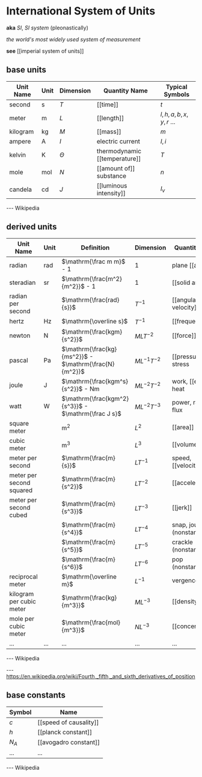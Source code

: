 # International System of Units

**aka** _SI_, _SI system_ (pleonastically)

_the world's most widely used system of measurement_

**see** [[imperial system of units]]

## base units

| Unit Name | Unit           | Dimension | Quantity Name                 | Typical Symbols           |
| --------- | -------------- | --------- | ----------------------------- | ------------------------- |
| second    | $\mathrm{s}$   | $T$       | [[time]]                      | $t$                       |
| meter     | $\mathrm{m}$   | $L$       | [[length]]                    | $l, h, a, b, x, y, r$ ... |
| kilogram  | $\mathrm{kg}$  | $M$       | [[mass]]                      | $m$                       |
| ampere    | $\mathrm{A}$   | $I$       | electric current              | $I, i$                    |
| kelvin    | $\mathrm{K}$   | $\Theta$  | thermodynamic [[temperature]] | $T$                       |
| mole      | $\mathrm{mol}$ | $N$       | [[amount of]] substance       | $n$                       |
| candela   | $\mathrm{cd}$  | $J$       | [[luminous intensity]]        | $I_v$                     |

--- Wikipedia

## derived units

| Unit Name                | Unit           | Definition                                            | Dimension       | Quantity Name              | Typical Symbols  |
| ------------------------ | -------------- | ----------------------------------------------------- | --------------- | -------------------------- | ---------------- |
| radian                   | $\mathrm{rad}$ | $\mathrm{\frac m m}$ - $1$                            | $1$             | plane [[angle]]            | $\theta, a$ ...  |
| steradian                | $\mathrm{sr}$  | $\mathrm{\frac{m^2}{m^2}}$ - $1$                      | $1$             | [[solid angle]]            | $\theta, a$ ...  |
| radian per second        |                | $\mathrm{\frac{rad}{s}}$                              | $T^{-1}$        | [[angular velocity]]       | $\omega$         |
| hertz                    | $\mathrm{Hz}$  | $\mathrm{\overline s}$                                | $T^{-1}$        | [[frequency]]              | $f, \nu, \omega$ |
| newton                   | $\mathrm{N}$   | $\mathrm{\frac{kgm}{s^2}}$                            | $MLT^{-2}$      | [[force]], weight          | $f, F$           |
| pascal                   | $\mathrm{Pa}$  | $\mathrm{\frac{kg}{ms^2}}$ - $\mathrm{\frac{N}{m^2}}$ | $ML^{-1}T^{-2}$ | [[pressure]], stress       | $P$              |
| joule                    | $\mathrm{J}$   | $\mathrm{\frac{kgm^s}{s^2}}$ - $\mathrm{Nm}$          | $ML^{-2}T^{-2}$ | work, [[energy]], heat     | $E, Q$           |
| watt                     | $\mathrm{W}$   | $\mathrm{\frac{kgm^2}{s^3}}$ - $\mathrm{\frac J s}$   | $ML^{-2}T^{-3}$ | power, radiant flux        | $P$              |
| square meter             |                | $\mathrm{m^2}$                                        | $L^2$           | [[area]]                   | $A$              |
| cubic meter              |                | $\mathrm{m^3}$                                        | $L^3$           | [[volume]]                 | $V$              |
| meter per second         |                | $\mathrm{\frac{m}{s}}$                                | $LT^{-1}$       | speed, [[velocity]]        | $v$              |
| meter per second squared |                | $\mathrm{\frac{m}{s^2}}$                              | $LT^{-2}$       | [[acceleration]]           | $a$              |
| meter per second cubed   |                | $\mathrm{\frac{m}{s^3}}$                              | $LT^{-3}$       | [[jerk]]                   | $j$              |
|                          |                | $\mathrm{\frac{m}{s^4}}$                              | $LT^{-4}$       | snap, jounce (nonstandard) | $s$              |
|                          |                | $\mathrm{\frac{m}{s^5}}$                              | $LT^{-5}$       | crackle (nonstandard)      | $c$              |
|                          |                | $\mathrm{\frac{m}{s^6}}$                              | $LT^{-6}$       | pop (nonstandard)          | $p$              |
| reciprocal meter         |                | $\mathrm{\overline m}$                                | $L^{-1}$        | vergence                   | $V, f$           |
| kilogram per cubic meter |                | $\mathrm{\frac{kg}{m^3}}$                             | $ML^{-3}$       | [[density]]                | $\rho$           |
| mole per cubic meter     |                | $\mathrm{\frac{mol}{m^3}}$                            | $NL^{-3}$       | [[concentration]]          | $c$              |
| ...                      | ...            | ...                                                   | ...             | ...                        | ...              |

--- Wikipedia

--- <https://en.wikipedia.org/wiki/Fourth,_fifth,_and_sixth_derivatives_of_position>

## base constants

| Symbol | Name                   |
| ------ | ---------------------- |
| $c$    | [[speed of causality]] |
| $h$    | [[planck constant]]    |
| $N_A$  | [[avogadro constant]]  |
| ...    | ...                    |

--- Wikipedia
